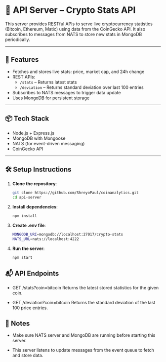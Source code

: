 # 📡 API Server – Crypto Stats API
This server provides RESTful APIs to serve live cryptocurrency statistics (Bitcoin, Ethereum, Matic) using data from the CoinGecko API. It also subscribes to messages from NATS to store new stats in MongoDB periodically.

---

## 🚀 Features

- Fetches and stores live stats: price, market cap, and 24h change
- REST APIs:
  - `/stats` – Returns latest stats
  - `/deviation` – Returns standard deviation over last 100 entries
- Subscribes to NATS messages to trigger data update
- Uses MongoDB for persistent storage

---

## 📦 Tech Stack

- Node.js + Express.js
- MongoDB with Mongoose
- NATS (for event-driven messaging)
- CoinGecko API

---

## 🛠️ Setup Instructions

1. **Clone the repository**:
   ```bash
   git clone https://github.com/ShreyoPaul/coinanalytics.git
   cd api-server

2.  **Install dependencies**:
    ```bash
    npm install

3.  **Create .env file**:
    ```bash
    MONGODB_URI=mongodb://localhost:27017/crypto-stats
    NATS_URL=nats://localhost:4222


4.  **Run the server**:
    ```bash
    npm start

## 📬 API Endpoints

- GET /stats?coin=bitcoin
Returns the latest stored statistics for the given coin.

- GET /deviation?coin=bitcoin
Returns the standard deviation of the last 100 price entries.

## 📌 Notes

- Make sure NATS server and MongoDB are running before starting this server.

- This server listens to update messages from the event queue to fetch and store data.